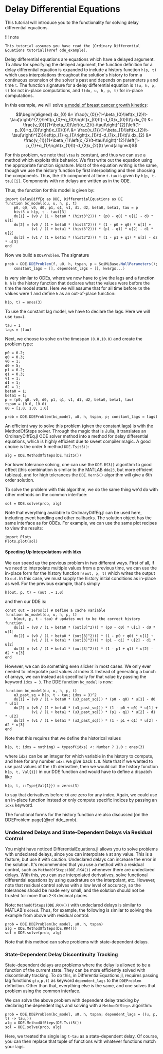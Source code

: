 # Delay Differential Equations

This tutorial will introduce you to the functionality for solving delay differential
equations.

!!! note
    
    This tutorial assumes you have read the [Ordinary Differential Equations tutorial](@ref ode_example).

Delay differential equations are equations which have a delayed argument. To allow
for specifying the delayed argument, the function definition for a delay differential
equation is expanded to include a history function `h(p, t)` which uses interpolations
throughout the solution's history to form a continuous extension of the solver's
past and depends on parameters `p` and time `t`. The function signature for a delay
differential equation is `f(u, h, p, t)` for not in-place computations, and
`f(du, u, h, p, t)` for in-place computations.

In this example, we will solve [a model of breast cancer growth kinetics](https://idp.nature.com/authorize?response_type=cookie&client_id=grover&redirect_uri=https%3A%2F%2Fwww.nature.com%2Farticles%2Fsrep02473):

```math
\begin{aligned}
dx_{0} &= \frac{v_{0}}{1+\beta_{0}\left(x_{2}(t-\tau)\right)^{2}}\left(p_{0}-q_{0}\right)x_{0}(t)-d_{0}x_{0}(t)\\
dx_{1} &= \frac{v_{0}}{1+\beta_{0}\left(x_{2}(t-\tau)\right)^{2}}\left(1-p_{0}+q_{0}\right)x_{0}(t)\\
       &+ \frac{v_{1}}{1+\beta_{1}\left(x_{2}(t-\tau)\right)^{2}}\left(p_{1}-q_{1}\right)x_{1}(t)-d_{1}x_{1}(t)\\
dx_{2} &= \frac{v_{1}}{1+\beta_{1}\left(x_{2}(t-\tau)\right)^{2}}\left(1-p_{1}+q_{1}\right)x_{1}(t)-d_{2}x_{2}(t)
\end{aligned}
```

For this problem, we note that ``\tau`` is constant, and thus we can use a method
which exploits this behavior. We first write out the equation using the appropriate
function signature. Most of the equation writing is the same, though we use the
history function by first interpolating and then choosing the components. Thus,
the `i`th component at time `t-tau` is given by `h(p, t-tau)[i]`. Components with
no delays are written as in the ODE.

Thus, the function for this model is given by:

```@example dde
import DelayDiffEq as DDE, DifferentialEquations as DE
function bc_model(du, u, h, p, t)
    p0, q0, v0, d0, p1, q1, v1, d1, d2, beta0, beta1, tau = p
    hist3 = h(p, t - tau)[3]
    du[1] = (v0 / (1 + beta0 * (hist3^2))) * (p0 - q0) * u[1] - d0 * u[1]
    du[2] = (v0 / (1 + beta0 * (hist3^2))) * (1 - p0 + q0) * u[1] +
            (v1 / (1 + beta1 * (hist3^2))) * (p1 - q1) * u[2] - d1 * u[2]
    du[3] = (v1 / (1 + beta1 * (hist3^2))) * (1 - p1 + q1) * u[2] - d2 * u[3]
end
```

Now we build a `DDEProblem`. The signature

```julia
prob = DDE.DDEProblem(f, u0, h, tspan, p = SciMLBase.NullParameters();
    constant_lags = [], dependent_lags = [], kwargs...)
```

is very similar to ODEs, where we now have to give the lags and a function `h`.
`h` is the history function that declares what the values were before the time
the model starts. Here we will assume that for all time before `t0` the values were 1
and define `h` as an out-of-place function:

```@example dde
h(p, t) = ones(3)
```

To use the constant lag model, we have to declare the lags. Here we will use `tau=1`.

```@example dde
tau = 1
lags = [tau]
```

Next, we choose to solve on the timespan `(0.0,10.0)` and create the problem type:

```@example dde
p0 = 0.2;
q0 = 0.3;
v0 = 1;
d0 = 5;
p1 = 0.2;
q1 = 0.3;
v1 = 1;
d1 = 1;
d2 = 1;
beta0 = 1;
beta1 = 1;
p = (p0, q0, v0, d0, p1, q1, v1, d1, d2, beta0, beta1, tau)
tspan = (0.0, 10.0)
u0 = [1.0, 1.0, 1.0]

prob = DDE.DDEProblem(bc_model, u0, h, tspan, p; constant_lags = lags)
```

An efficient way to solve this problem (given the constant lags) is with the
MethodOfSteps solver. Through the magic that is Julia, it translates an OrdinaryDiffEq.jl
ODE solver method into a method for delay differential equations, which is highly
efficient due to sweet compiler magic. A good choice is the order 5 method `DDE.Tsit5()`:

```@example dde
alg = DDE.MethodOfSteps(DE.Tsit5())
```

For lower tolerance solving, one can use the `DDE.BS3()` algorithm to good
effect (this combination is similar to the MATLAB `dde23`, but more efficient
tableau), and for high tolerances the `DDE.Vern6()` algorithm will give a 6th order
solution.

To solve the problem with this algorithm, we do the same thing we'd do with other
methods on the common interface:

```@example dde
sol = DDE.solve(prob, alg)
```

Note that everything available to OrdinaryDiffEq.jl can be used here, including
event handling and other callbacks. The solution object has the same interface
as for ODEs. For example, we can use the same plot recipes to view the results:

```@example dde
import Plots
Plots.plot(sol)
```

#### Speeding Up Interpolations with Idxs

We can speed up the previous problem in two different ways. First of all, if we
need to interpolate multiple values from a previous time, we can use the in-place
form for the history function `h(out, p, t)` which writes the output to `out`. In this
case, we must supply the history initial conditions as in-place as well. For the
previous example, that's simply

```@example dde
h(out, p, t) = (out .= 1.0)
```

and then our DDE is:

```@example dde
const out = zeros(3) # Define a cache variable
function bc_model(du, u, h, p, t)
    h(out, p, t - tau) # updates out to be the correct history function
    du[1] = (v0 / (1 + beta0 * (out[3]^2))) * (p0 - q0) * u[1] - d0 * u[1]
    du[2] = (v0 / (1 + beta0 * (out[3]^2))) * (1 - p0 + q0) * u[1] +
            (v1 / (1 + beta1 * (out[3]^2))) * (p1 - q1) * u[2] - d1 * u[2]
    du[3] = (v1 / (1 + beta1 * (out[3]^2))) * (1 - p1 + q1) * u[2] - d2 * u[3]
end
```

However, we can do something even slicker in most cases. We only ever needed to
interpolate past values at index 3. Instead of generating a bunch of arrays,
we can instead ask specifically for that value by passing the keyword `idxs = 3`.
The DDE function `bc_model` is now:

```@example dde
function bc_model(du, u, h, p, t)
    u3_past_sq = h(p, t - tau; idxs = 3)^2
    du[1] = (v0 / (1 + beta0 * (u3_past_sq))) * (p0 - q0) * u[1] - d0 * u[1]
    du[2] = (v0 / (1 + beta0 * (u3_past_sq))) * (1 - p0 + q0) * u[1] +
            (v1 / (1 + beta1 * (u3_past_sq))) * (p1 - q1) * u[2] - d1 * u[2]
    du[3] = (v1 / (1 + beta1 * (u3_past_sq))) * (1 - p1 + q1) * u[2] - d2 * u[3]
end
```

Note that this requires that we define the historical values

```@example dde
h(p, t; idxs = nothing) = typeof(idxs) <: Number ? 1.0 : ones(3)
```

where `idxs` can be an integer for which variable in the history to compute,
and here for any number `idxs` we give back `1.0`. Note that if we wanted to use
past values of the `i`th derivative, then we would call the history function
`h(p, t, Val{i})` in our DDE function and would have to define a dispatch like

```@example dde
h(p, t, ::Type{Val{1}}) = zeros(3)
```

to say that derivatives before `t0` are zero for any index. Again, we could
use an in-place function instead or only compute specific indices by passing
an `idxs` keyword.

The functional forms for the history function are also discussed
[on the DDEProblem page](@ref dde_prob).

### Undeclared Delays and State-Dependent Delays via Residual Control

You might have noticed DifferentialEquations.jl allows you to solve problems
with undeclared delays, since you can interpolate `h` at any value. This is
a feature, but use it with caution. Undeclared delays can increase the error
in the solution. It's recommended that you use a method with a residual control,
such as `MethodOfSteps(DDE.RK4())` whenever there are undeclared delays. With this,
you can use interpolated derivatives, solve functional differential equations
by using quadrature on the interpolant, etc. However, note that residual control
solves with a low level of accuracy, so the tolerances should be made very small,
and the solution should not be trusted for more than 2-3 decimal places.

Note: `MethodOfSteps(DDE.RK4())` with undeclared delays is similar to MATLAB's
`ddesd`. Thus, for example, the following is similar to solving the example
from above with residual control:

```@example dde
prob = DDE.DDEProblem(bc_model, u0, h, tspan)
alg = DDE.MethodOfSteps(DE.RK4())
sol = DDE.solve(prob, alg)
```

Note that this method can solve problems with state-dependent delays.

### State-Dependent Delay Discontinuity Tracking

State-dependent delays are problems where the delay is allowed to be a function
of the current state. They can be more efficiently solved with discontinuity
tracking. To do this, in DifferentialEquations.jl, requires passing lag functions
`g(u,p,t)` as keyword `dependent_lags` to the `DDEProblem` definition. Other than
that, everything else is the same, and one solves that problem using the common
interface.

We can solve the above problem with dependent delay tracking by declaring the
dependent lags and solving with a `MethodOfSteps` algorithm:

```@example dde
prob = DDE.DDEProblem(bc_model, u0, h, tspan; dependent_lags = ((u, p, t) -> tau,))
alg = DDE.MethodOfSteps(DE.Tsit5())
sol = DDE.solve(prob, alg)
```

Here, we treated the single lag `t-tau` as a state-dependent delay. Of course, you
can then replace that tuple of functions with whatever functions match your lags.

